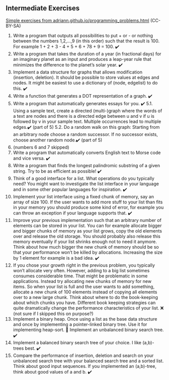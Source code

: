 ## Intermediate Exercises 
[Simple exercises from adriann.github.io/programming_problems.html](https://adriann.github.io/programming_problems.html) (CC-BY-SA)

1. Write a program that outputs all possibilities to put + or - or nothing between the numbers 1,2,…,9 (in this order) such that the result is 100. For example 1 + 2 + 3 - 4 + 5 + 6 + 78 + 9 = 100. ✔️
2. Write a program that takes the duration of a year (in fractional days) for an imaginary planet as an input and produces a leap-year rule that minimizes the difference to the planet’s solar year. ✔️
3. Implement a data structure for graphs that allows modification (insertion, deletion). It should be possible to store values at edges and nodes. It might be easiest to use a dictionary of (node, edgelist) to do this. ✔️
4. Write a function that generates a DOT representation of a graph. ✔️
5. Write a program that automatically generates essays for you. ✔️ 
    5.1. Using a sample text, create a directed (multi-)graph where the words of a text are nodes and there is a directed edge between u and v if u is followed by v in your sample text. Multiple occurrences lead to multiple edges.✔️ (part of 5)
    5.2. Do a random walk on this graph: Starting from an arbitrary node choose a random successor. If no successor exists, choose another random node.✔️ (part of 5)
6. (numbers 6 and 7 skipped)
8. Write a program that automatically converts English text to Morse code and vice versa. ✔️
9. Write a program that finds the longest palindromic substring of a given string. Try to be as efficient as possible! ✔️
10. Think of a good interface for a list. What operations do you typically need? You might want to investigate the list interface in your language and in some other popular languages for inspiration. ✔️
11. Implement your list interface using a fixed chunk of memory, say an array of size 100. If the user wants to add more stuff to your list than fits in your memory you should produce some kind of error, for example you can throw an exception if your language supports that. ✔️
12. Improve your previous implementation such that an arbitrary number of elements can be stored in your list. You can for example allocate bigger and bigger chunks of memory as your list grows, copy the old elements over and release the old storage. You should probably also release this memory eventually if your list shrinks enough not to need it anymore. Think about how much bigger the new chunk of memory should be so that your performance won’t be killed by allocations. Increasing the size by 1 element for example is a bad idea. ✔️
13. If you chose your growth right in the previous problem, you typically won’t allocate very often. However, adding to a big list sometimes consumes considerable time. That might be problematic in some applications. Instead try allocating new chunks of memory for new items. So when your list is full and the user wants to add something, allocate a new chunk of 100 elements instead of copying all elements over to a new large chunk. Think about where to do the book-keeping about which chunks you have. Different book keeping strategies can quite dramatically change the performance characteristics of your list. ❌ (not sure if I skipped this on purpose?)
14. Implement a binary heap. Once using a list as the base data structure and once by implementing a pointer-linked binary tree. Use it for implementing heap-sort. 🚧
Implement an unbalanced binary search tree. ✔️
15. Implement a balanced binary search tree of your choice. I like (a,b)-trees best. ✔️
16. Compare the performance of insertion, deletion and search on your unbalanced search tree with your balanced search tree and a sorted list. Think about good input sequences. If you implemented an (a,b)-tree, think about good values of a and b. ✔️
